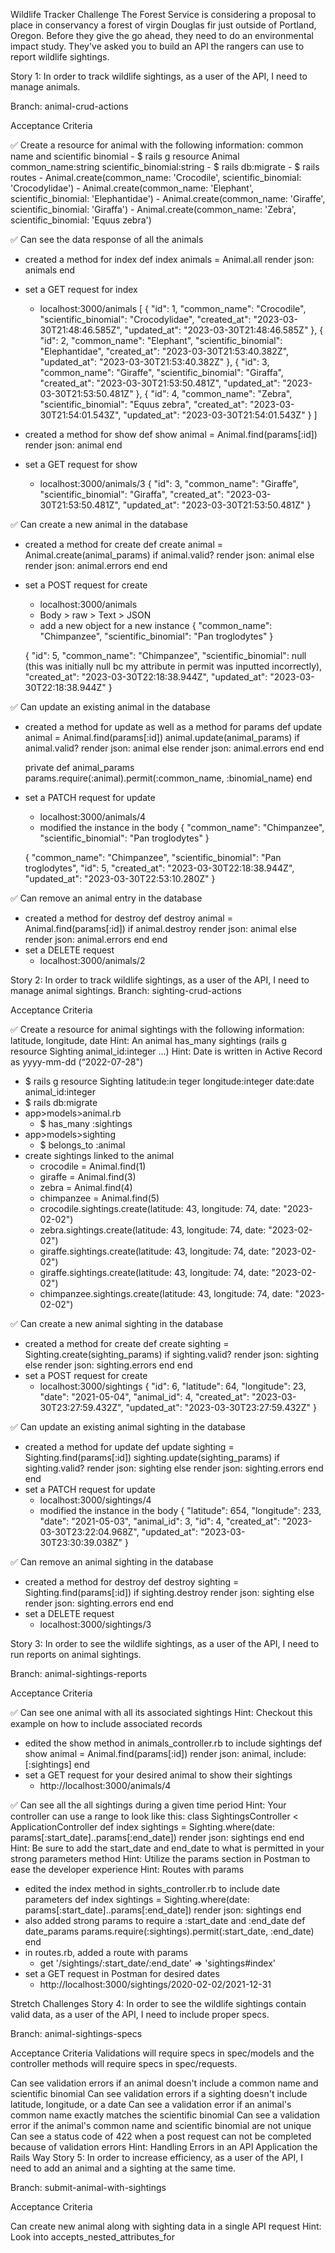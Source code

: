 Wildlife Tracker Challenge
The Forest Service is considering a proposal to place in conservancy a forest of virgin Douglas fir just outside of Portland, Oregon. Before they give the go ahead, they need to do an environmental impact study. They've asked you to build an API the rangers can use to report wildlife sightings.

Story 1: In order to track wildlife sightings, as a user of the API, I need to manage animals.

Branch: animal-crud-actions

Acceptance Criteria

✅ Create a resource for animal with the following information: common name and scientific binomial
    - $ rails g resource Animal common_name:string scientific_binomial:string
    - $ rails db:migrate
    - $ rails routes
    - Animal.create(common_name: 'Crocodile', scientific_binomial: 'Crocodylidae')
    - Animal.create(common_name: 'Elephant', scientific_binomial: 'Elephantidae')
    - Animal.create(common_name: 'Giraffe', scientific_binomial: 'Giraffa')
    - Animal.create(common_name: 'Zebra', scientific_binomial: 'Equus zebra')

✅ Can see the data response of all the animals
- created a method for index
    def index
        animals = Animal.all 
        render json: animals
    end
- set a GET request for index
    - localhost:3000/animals
[
    {
        "id": 1,
        "common_name": "Crocodile",
        "scientific_binomial": "Crocodylidae",
        "created_at": "2023-03-30T21:48:46.585Z",
        "updated_at": "2023-03-30T21:48:46.585Z"
    },
    {
        "id": 2,
        "common_name": "Elephant",
        "scientific_binomial": "Elephantidae",
        "created_at": "2023-03-30T21:53:40.382Z",
        "updated_at": "2023-03-30T21:53:40.382Z"
    },
    {
        "id": 3,
        "common_name": "Giraffe",
        "scientific_binomial": "Giraffa",
        "created_at": "2023-03-30T21:53:50.481Z",
        "updated_at": "2023-03-30T21:53:50.481Z"
    },
    {
        "id": 4,
        "common_name": "Zebra",
        "scientific_binomial": "Equus zebra",
        "created_at": "2023-03-30T21:54:01.543Z",
        "updated_at": "2023-03-30T21:54:01.543Z"
    }
]


- created a method for show
    def show
        animal = Animal.find(params[:id])
        render json: animal
    end
- set a GET request for show
    - localhost:3000/animals/3
{
    "id": 3,
    "common_name": "Giraffe",
    "scientific_binomial": "Giraffa",
    "created_at": "2023-03-30T21:53:50.481Z",
    "updated_at": "2023-03-30T21:53:50.481Z"
}


✅ Can create a new animal in the database
- created a method for create
    def create
        animal = Animal.create(animal_params)
        if animal.valid?
            render json: animal
        else 
            render json: animal.errors
        end
    end
- set a POST request for create
    - localhost:3000/animals
    - Body > raw > Text > JSON
    - add a new object for a new instance
        {
            "common_name": "Chimpanzee",
            "scientific_binomial": "Pan troglodytes"
        }

    {
    "id": 5,
    "common_name": "Chimpanzee",
    "scientific_binomial": null (this was initially null bc my attribute in permit was inputted incorrectly), 
    "created_at": "2023-03-30T22:18:38.944Z",
    "updated_at": "2023-03-30T22:18:38.944Z"
    }


✅ Can update an existing animal in the database
- created a method for update as well as a method for params
    def update
        animal = Animal.find(params[:id])
        animal.update(animal_params)
        if animal.valid?
            render json: animal
        else
            render json: animal.errors
        end
    end

    private
    def animal_params
        params.require(:animal).permit(:common_name, :binomial_name)
    end

- set a PATCH request for update
    - localhost:3000/animals/4
    - modified the instance in the body
     {
        "common_name": "Chimpanzee",
        "scientific_binomial": "Pan troglodytes"
    }

    {
    "common_name": "Chimpanzee",
    "scientific_binomial": "Pan troglodytes",
    "id": 5,
    "created_at": "2023-03-30T22:18:38.944Z",
    "updated_at": "2023-03-30T22:53:10.280Z"
    }


✅ Can remove an animal entry in the database
- created a method for destroy
    def destroy
        animal = Animal.find(params[:id])
        if animal.destroy
            render json: animal
        else 
            render json: animal.errors
        end
    end
- set a DELETE request
    - localhost:3000/animals/2



Story 2: In order to track wildlife sightings, as a user of the API, I need to manage animal sightings.
Branch: sighting-crud-actions

Acceptance Criteria

✅ Create a resource for animal sightings with the following information: latitude, longitude, date
Hint: An animal has_many sightings (rails g resource Sighting animal_id:integer ...)
Hint: Date is written in Active Record as yyyy-mm-dd (“2022-07-28")
- $ rails g resource Sighting latitude:in
teger longitude:integer date:date animal_id:integer
- $ rails db:migrate
- app>models>animal.rb
    - $ has_many :sightings
- app>models>sighting
    - $ belongs_to :animal
- create sightings linked to the animal
    - crocodile = Animal.find(1)
    - giraffe = Animal.find(3)
    - zebra = Animal.find(4)
    - chimpanzee = Animal.find(5)
    - crocodile.sightings.create(latitude: 43, longitude: 74, date: "2023-02-02")
    - zebra.sightings.create(latitude: 43, longitude: 74, date: "2023-02-02")
    - giraffe.sightings.create(latitude: 43, longitude: 74, date: "2023-02-02")
    - giraffe.sightings.create(latitude: 43, longitude: 74, date: "2023-02-02")
    - chimpanzee.sightings.create(latitude: 43, longitude: 74, date: "2023-02-02")


✅ Can create a new animal sighting in the database
- created a method for create
    def create
        sighting = Sighting.create(sighting_params)
        if sighting.valid?
            render json: sighting
        else 
            render json: sighting.errors
        end
    end
- set a POST request for create
    - localhost:3000/sightings
{
    "id": 6,
    "latitude": 64,
    "longitude": 23,
    "date": "2021-05-04",
    "animal_id": 4,
    "created_at": "2023-03-30T23:27:59.432Z",
    "updated_at": "2023-03-30T23:27:59.432Z"
}


✅ Can update an existing animal sighting in the database
- created a method for update
    def update
        sighting = Sighting.find(params[:id])
        sighting.update(sighting_params)
        if sighting.valid?
            render json: sighting
        else
            render json: sighting.errors
        end
    end
- set a PATCH request for update
    - localhost:3000/sightings/4
    - modified the instance in the body
    {
    "latitude": 654,
    "longitude": 233,
    "date": "2021-05-03",
    "animal_id": 3,
    "id": 4,
    "created_at": "2023-03-30T23:22:04.968Z",
    "updated_at": "2023-03-30T23:30:39.038Z"
}

✅ Can remove an animal sighting in the database
- created a method for destroy
    def destroy
        sighting = Sighting.find(params[:id])
        if sighting.destroy
            render json: sighting
        else 
            render json: sighting.errors
        end
    end
- set a DELETE request
    - localhost:3000/sightings/3




Story 3: In order to see the wildlife sightings, as a user of the API, I need to run reports on animal sightings.

Branch: animal-sightings-reports

Acceptance Criteria

✅ Can see one animal with all its associated sightings
Hint: Checkout this example on how to include associated records
- edited the show method in animals_controller.rb to include sightings
    def show
        animal = Animal.find(params[:id])
        render json: animal, include: [:sightings]
    end
- set a GET request for your desired animal to show their sightings
    - http://localhost:3000/animals/4


✅ Can see all the all sightings during a given time period
Hint: Your controller can use a range to look like this:
class SightingsController < ApplicationController
  def index
    sightings = Sighting.where(date: params[:start_date]..params[:end_date])
    render json: sightings
  end
end
Hint: Be sure to add the start_date and end_date to what is permitted in your strong parameters method
Hint: Utilize the params section in Postman to ease the developer experience
Hint: Routes with params
- edited the index method in sights_controller.rb to include date parameters
    def index
        sightings = Sighting.where(date: params[:start_date]..params[:end_date])
        render json: sightings
    end
- also added strong params to require a :start_date and :end_date
    def date_params
        params.require(:sightings).permit(:start_date, :end_date)
    end
- in routes.rb, added a route with params
    - get '/sightings/:start_date/:end_date' => 'sightings#index'
- set a GET request in Postman for desired dates
    - http://localhost:3000/sightings/2020-02-02/2021-12-31






Stretch Challenges
Story 4: In order to see the wildlife sightings contain valid data, as a user of the API, I need to include proper specs.

Branch: animal-sightings-specs

Acceptance Criteria
Validations will require specs in spec/models and the controller methods will require specs in spec/requests.

Can see validation errors if an animal doesn't include a common name and scientific binomial
Can see validation errors if a sighting doesn't include latitude, longitude, or a date
Can see a validation error if an animal's common name exactly matches the scientific binomial
Can see a validation error if the animal's common name and scientific binomial are not unique
Can see a status code of 422 when a post request can not be completed because of validation errors
Hint: Handling Errors in an API Application the Rails Way
Story 5: In order to increase efficiency, as a user of the API, I need to add an animal and a sighting at the same time.

Branch: submit-animal-with-sightings

Acceptance Criteria

Can create new animal along with sighting data in a single API request
Hint: Look into accepts_nested_attributes_for